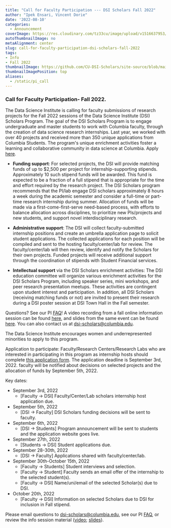 ```yaml
---
title: "Call for Faculty Participation --- DSI Scholars Fall 2022"
author: "Ipek Ensari, Vincent Dorie"
date: '2022-08-10'
categories:
  - Announcement
coverImage: https://res.cloudinary.com/tz33cu/image/upload/v1516637953/DSI-scholars/wordcloud2_ezxayp.png
autoThumbnailImage: no
metaAlignment: center
slug: call-for-faculty-participation-dsi-scholars-fall-2022
tags:
- Info
- Fall 2022
thumbnailImage: https://github.com/CU-DSI-Scholars/site-source/blob/main/static/img/opencall_faculty_ss2022_banner.png?raw=true
thumbnailImagePosition: top
aliases:
  - /static/pi_call
---
```


### Call for Faculty Participation- Fall 2022.

The Data Science Institute is calling for faculty submissions of research projects for the Fall 2022 sessions of the Data Science Institute (DSI) Scholars Program. The goal of the DSI Scholars Program is to engage undergraduate and master students to work with Columbia faculty, through the creation of data science research internships. Last year, we worked with over 40 projects and received more than 350 unique applications from Columbia Students. The program's unique enrichment activities foster a learning and collaborative community in data science at Columbia. Apply [here](https://docs.google.com/forms/d/e/1FAIpQLScyVuBIx2F1SdIdXOcuHZev0flwvubO9ACmTy0PVxQlb5Cm2w/viewform).

<!--more-->

+ **Funding support**: For selected projects, the DSI will provide matching funds of up to $2,500 per project for internship-supporting stipends. Approximately 10 such stipend funds will be awarded. This fund is expected to be a fraction of a full stipend that is appropriate for the time and effort required by the research project. The DSI Scholars program recommends that the PI/lab engage DSI scholars approximately 8 hours a week during the academic semester and consider a full-time or part-time research internship during summer. Allocation of funds will be made via a first-come-first-serve need-based process, with efforts to balance allocation across disciplines, to prioritize new PIs/projects and new students, and support novel interdisciplinary research.

+ **Administrative support**: The DSI will collect faculty-submitted internship positions and create an umbrella application page to solicit student applications. The collected applications for each position will be compiled and sent to the hosting faculty/center/lab for review. The faculty/center/lab will then review, identify and notify the Scholars for their own projects. Funded projects will receive additional support through the coordination of stipends with Student Financial services. 

+ **Intellectual support** via the DSI Scholars enrichment activities: The DSI education committee will organize various enrichment activities for the DSI Scholars Program, including speaker series, mini workshops, and peer research presentation meetups. These activities are contingent upon student interest and participation. In addition, all DSI Scholars (receiving matching funds or not) are invited to present their research during a DSI poster session at DSI Town Hall in the Fall semester.
    

 
Questions? See our PI [FAQ](/page/pi_faq/)! A video recording from a fall online information session can be found [here](https://columbia.hosted.panopto.com/Panopto/Pages/Viewer.aspx?id=f0b73385-07e1-4c23-8f7b-ac2200f91b94), and slides from the same event can be found [here](https://docs.google.com/presentation/d/1aE19WTanf2I37brBsvsYpVG353Or7kRzP2ZoofAfrRU/edit?usp=sharing). You can also contact us at [dsi-scholars@columbia.edu](mailto:dsi-scholars@columbia.edu).

The Data Science Institute encourages women and underrepresented minorities to apply to this program.

Application to participate: Faculty/Research Centers/Research Labs who are interested in participating in this program as internship hosts should complete [this application form](https://docs.google.com/forms/d/e/1FAIpQLSeQNPZYgxVAcJyaoWUPmJA1WtMYrFEh8bBiG_LNeGSwWYHmhw/viewform). The application deadline is September 3rd, 2022. faculty will be notified about decisions on selected projects and the allocation of funds by September 5th, 2022.

Key dates:

+ September 3rd, 2022
    + [Faculty -> DSI] Faculty/Center/Lab scholars internship host application due.
+ September 5th, 2022
    + [DSI -> Faculty] DSI Scholars funding decisions will be sent to faculty.
+ September 6th, 2022
    + [DSI -> Students] Program announcement will be sent to students and the application website goes live.
+ September 27th, 2022
    + [Students -> DSI] Student applications due.
+ September 28-30th, 2022
    + [DSI -> Faculty] Applications shared with faculty/center/lab.
+ September 30th-October 15th, 2022
    + [Faculty -> Students] Student interviews and selection.
    + [Faculty -> Student] Faculty sends an email offer of the internship to the selected student(s).
    + [Faculty -> DSI] Name/uni/email of the selected Scholar(s) due to DSI.
+ October 20th, 2022
    + [Faculty -> DSI] Information on selected Scholars due to DSI for inclusion in Fall stipend.

Please email questions to [dsi-scholars@columbia.edu](mailto:dsi-scholars@columbia.edu), see our PI [FAQ](/static/pi_faq/), or review the info session material ([video](https://columbia.hosted.panopto.com/Panopto/Pages/Viewer.aspx?id=f0b73385-07e1-4c23-8f7b-ac2200f91b94); [slides](https://docs.google.com/presentation/d/1aE19WTanf2I37brBsvsYpVG353Or7kRzP2ZoofAfrRU/edit?usp=sharing)).

